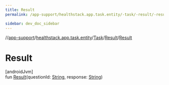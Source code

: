 ```yaml
---
title: Result
permalink: /app-support/healthstack.app.task.entity/-task/-result/-result.html

sidebar: dev_doc_sidebar
---
```

//[app-support](../../../../index.html)/[healthstack.app.task.entity](../../index.html)/[Task](../index.html)/[Result](index.html)/[Result](-result.html)



# Result



[androidJvm]\
fun [Result](-result.html)(questionId: [String](https://kotlinlang.org/api/latest/jvm/stdlib/kotlin/-string/index.html), response: [String](https://kotlinlang.org/api/latest/jvm/stdlib/kotlin/-string/index.html))




